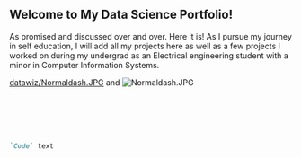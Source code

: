 ## Welcome to My Data Science Portfolio!

As promised and discussed over and over. Here it is! As I pursue my journey in self education, 
I will add all my projects here as well as a few projects I worked on during my undergrad as an 
Electrical engineering student with a minor in Computer Information Systems.

[datawiz/Normaldash.JPG](url) and ![Normaldash.JPG](src)


```markdown






`Code` text


```



